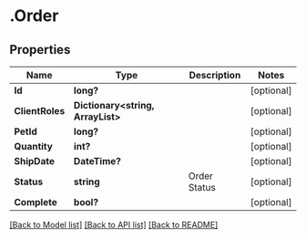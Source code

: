 # .Order
## Properties

Name | Type | Description | Notes
------------ | ------------- | ------------- | -------------
**Id** | **long?** |  | [optional] 
**ClientRoles** | **Dictionary&lt;string, ArrayList&gt;** |  | [optional] 
**PetId** | **long?** |  | [optional] 
**Quantity** | **int?** |  | [optional] 
**ShipDate** | **DateTime?** |  | [optional] 
**Status** | **string** | Order Status | [optional] 
**Complete** | **bool?** |  | [optional] 

[[Back to Model list]](../README.md#documentation-for-models) [[Back to API list]](../README.md#documentation-for-api-endpoints) [[Back to README]](../README.md)

